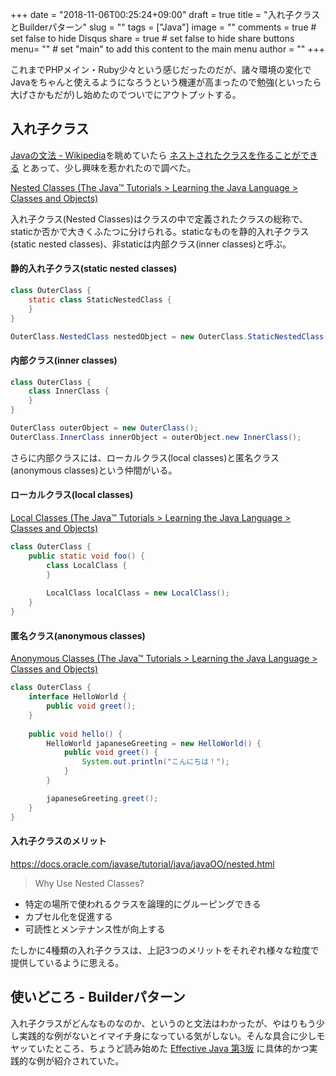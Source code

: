 +++
date = "2018-11-06T00:25:24+09:00"
draft = true
title = "入れ子クラスとBuilderパターン"
slug = ""
tags = ["Java"]
image = ""
comments = true	# set false to hide Disqus
share = true	# set false to hide share buttons
menu= ""		# set "main" to add this content to the main menu
author = ""
+++

これまでPHPメイン・Ruby少々という感じだったのだが、諸々環境の変化でJavaをちゃんと使えるようになろうという機運が高まったので勉強(といったら大げさかもだが)し始めたのでついでにアウトプットする。

<!--more-->

## 入れ子クラス

[Javaの文法 - Wikipedia](https://ja.wikipedia.org/wiki/Java%E3%81%AE%E6%96%87%E6%B3%95)を眺めていたら [ネストされたクラスを作ることができる](https://ja.wikipedia.org/wiki/Java%E3%81%AE%E6%96%87%E6%B3%95#.E3.82.AF.E3.83.A9.E3.82.B9) とあって、少し興味を惹かれたので調べた。

[Nested Classes (The Java™ Tutorials > Learning the Java Language > Classes and Objects)](https://docs.oracle.com/javase/tutorial/java/javaOO/nested.html)

入れ子クラス(Nested Classes)はクラスの中で定義されたクラスの総称で、staticか否かで大きくふたつに分けられる。staticなものを静的入れ子クラス(static nested classes)、非staticは内部クラス(inner classes)と呼ぶ。

#### 静的入れ子クラス(static nested classes)

```java
class OuterClass {
    static class StaticNestedClass {
    }
}

OuterClass.NestedClass nestedObject = new OuterClass.StaticNestedClass();
```

#### 内部クラス(inner classes)

```java
class OuterClass {
    class InnerClass {
    }
}

OuterClass outerObject = new OuterClass();
OuterClass.InnerClass innerObject = outerObject.new InnerClass();
```

さらに内部クラスには、ローカルクラス(local classes)と匿名クラス(anonymous classes)という仲間がいる。

#### ローカルクラス(local classes)

[Local Classes (The Java™ Tutorials > Learning the Java Language > Classes and Objects)](https://docs.oracle.com/javase/tutorial/java/javaOO/localclasses.html)

```java
class OuterClass {
    public static void foo() {
        class LocalClass {
        }
        
        LocalClass localClass = new LocalClass();
    }
}
```

#### 匿名クラス(anonymous classes)

[Anonymous Classes (The Java™ Tutorials > Learning the Java Language > Classes and Objects)](https://docs.oracle.com/javase/tutorial/java/javaOO/anonymousclasses.html)

```java
class OuterClass {
    interface HelloWorld {
        public void greet();
    }
    
    public void hello() {
        HelloWorld japaneseGreeting = new HelloWorld() {
            public void greet() {
                System.out.println("こんにちは！");
            }
        }

        japaneseGreeting.greet();
    }
}
```

#### 入れ子クラスのメリット

https://docs.oracle.com/javase/tutorial/java/javaOO/nested.html  
> Why Use Nested Classes?

- 特定の場所で使われるクラスを論理的にグルーピングできる
- カプセル化を促進する
- 可読性とメンテナンス性が向上する

たしかに4種類の入れ子クラスは、上記3つのメリットをそれぞれ様々な粒度で提供しているように思える。


## 使いどころ - Builderパターン

入れ子クラスがどんなものなのか、というのと文法はわかったが、やはりもう少し実践的な例がないとイマイチ身になっている気がしない。そんな具合に少しモヤッていたところ、ちょうど読み始めた [Effective Java 第3版](https://www.amazon.co.jp/Effective-Java-%E7%AC%AC3%E7%89%88-Joshua-Bloch/dp/4621303252) に具体的かつ実践的な例が紹介されていた。



